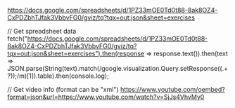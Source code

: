 https://docs.google.com/spreadsheets/d/1PZ33mOE0Td0t88-8ak8OZ4-CxPDZbhTJfak3VbbvFG0/gviz/tq?tqx=out:json&sheet=exercises

// Get spreadsheet data
fetch("https://docs.google.com/spreadsheets/d/1PZ33mOE0Td0t88-8ak8OZ4-CxPDZbhTJfak3VbbvFG0/gviz/tq?tqx=out:json&sheet=exercises").then(response => response.text()).then(text => JSON.parse(String(text).match(/google\.visualization\.Query\.setResponse\((.+?)\);/m)[1]).table).then(console.log);

// Get video info (format can be "xml")
https://www.youtube.com/oembed?format=json&url=https://www.youtube.com/watch?v=SjJs4VhvMy0
